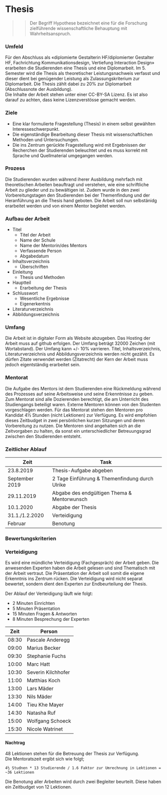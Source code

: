 # Thesis

>> Der Begriff Hypothese bezeichnet eine für die Forschung zielführende wissenschaftliche Behauptung mit Wahrheitsanspruch.

### Umfeld

Für den Abschluss als «diplomierte Gestalterin HF/diplomierter Gestalter HF, Fachrichtung Kommunikationsdesign, Vertiefung Interaction Design» erarbeiten die Studierenden eine Thesis und eine Diplomarbeit. Im 5. Semester wird die Thesis als theoretischer Leistungsnachweis verfasst und dieser dient bei genügender Leistung als Zulassungskriterium zur Diplomarbeit. Die Thesis zählt dabei zu 20% zur Diplomarbeit (Abschlussnote der Ausbildung).  
Die Inhalte der Arbeit stehen unter einer CC-BY-SA Lizenz. Es ist also darauf zu achten, dass keine Lizenzverstösse gemacht werden.

### Ziele

* Eine klar formulierte Fragestellung (Thesis) in einem selbst gewählten Interesseschwerpunkt.
* Die eigenständige Bearbeitung dieser Thesis mit wissenschaftlichen Methoden und Untersuchungen.
* Die ins Zentrum gerückte Fragestellung wird mit Ergebnissen der Recherchen der Studierenden beleuchtet und es muss korrekt mit Sprache und Quellmaterial umgegangen werden.

### Prozess

Die Studierenden wurden während iherer Ausbildung mehrfach mit theoretischen Arbeiten beauftragt und verstehen, wie eine schriftliche Arbeit zu glieder und zu bewältigen ist. Zudem wurde in den zwei Vorbereitungstagen den Studierenden bei der Themenfindung und der Heranführung an die Thesis hand geboten. Die Arbeit soll nun selbstänidg erarbeitet werden und von einem Mentor begleitet werden.

### Aufbau der Arbeit

* Titel
  * Titel der Arbeit
  * Name der Schule
  * Name der Mentorin/des Mentors
  * Verfassende Person
  * Abgabedatum
* Inhaltsverzeichnis
  * Überschriften
* Einleitung
  * Thesis und Methoden
* Hauptteil
  * Erarbeitung der Thesis
* Schlusswort
  * Wesentliche Ergebnisse
  * Eigenerkentnis
* Literaturverzeichnis
* Abbildungsverzeichnis

### Umfang

Die Arbeit ist in digitaler Form als Website abzugeben. Das Hosting der Arbeit muss auf github erfolgen. Der Umfang beträgt 32000 Zeichen (mit Wortabstand). Der Umfang kann +/- 10% varrieren. Titel, Inhaltsverzeichnis, Literaturverzeichnis und Abbildungsverzeichnis werden nicht gezählt. Es dürfen Zitate verwendet werden (Zitatrecht) der Kern der Arbeit muss jedoch eigentständig erarbeitet sein.

### Mentorat

Die Aufgabe des Mentors ist dem Studierenden eine Rückmeldung während des Prozesses auf seine Arbeitsweise und seine Erkenntnisse zu geben.  
Zum Mentorat sind alle Dozierenden berechtigt, die am Unterricht des Studiengangs beteiligt waren. Externe Mentoren können von den Studenten vorgeschlagen werden.
Für das Mentorat stehen den Mentoren pro Kandidat 4½ Stunden (nicht Lektionen) zur Verfügung. Es wird empfohlen dieses Zeitbudget in zwei persönlichen kurzen Sitzungen und deren Vorbereitung zu nutzen. Die Mentoren sind angehalten sich an die Zeitvorgaben zu halten, da sonst ein unterschiedlicher Betreuungsgrad zwischen den Studierenden entsteht.

### Zeitlicher Ablauf

| Zeit           | Task                                           |
| -------------- | ---------------------------------------------- |
| 23.8.2019      | Thesis-Aufgabe abgeben                         |
| September 2019 | 2 Tage Einführung & Themenfindung durch Ulrike |
| 29.11.2019     | Abgabe des endgültigen Thema & Mentorwunsch    |
| 10.1.2020      | Abgabe der Thesis                              |
| 31.1./1.2.2020 | Verteidigung                                   |
| Februar        | Benotung                                       |

### Bewertungskriterien

### Verteidigung

Es wird eine mündliche Verteidigung (Fachgespräch) der Arbeit geben. Die anwesenden Experten haben die Arbeit gelesen und sind Thematisch mit der Arbeit vertraut. Die Präsentation der Arbeit soll somit die eigene Erkenntnis ins Zentrum rücken. Die Verteidigung wird nicht separat bewertet, sondern dient den Experten zur Endbeurteilung der Thesis.

Der Ablauf der Verteidigung läuft wie folgt:

* 2 Minuten Einrichten
* 5 Minuten Präsentation
* 15 Minuten Fragen & Antworten
* 8 Minuten Besprechung der Experten

| Zeit  | Person             |
| ----- | ------------------ |
| 08:30 | Pascale Anderegg   |
| 09:00 | Marius Becker      |
| 09:30 | Stephanie Fuchs    |
| 10:00 | Marc Hatt          |
| 10:30 | Severin Kilchhofer |
| 11:00 | Matthias Koch      |
| 13:00 | Lars Mäder         |
| 13:30 | Nils Mäder         |
| 14:00 | Tieu Khe Mayer     |
| 14:30 | Natasha Ruf        |
| 15:00 | Wolfgang Schoeck   |
| 15:30 | Nicole Watrinet    |

#### Nachtrag

48 Lektionen stehen für die Betreuung der Thesis zur Verfügung.  
Die Mentoratszeit ergibt sich wie folgt;

```
4½ Studnen * 13 Studierende / 1.6 Faktor zur Umrechnung in Lektionen = ~36 Lektionen
```

Die Benotung aller Arbeiten wird durch zwei Begleiter beurteilt. Diese haben ein Zeitbudget von 12 Lektionen.
